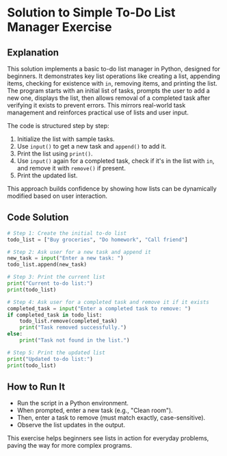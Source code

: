 # Solution to Simple To-Do List Manager Exercise

## Explanation

This solution implements a basic to-do list manager in Python, designed for beginners. It demonstrates key list operations like creating a list, appending items, checking for existence with `in`, removing items, and printing the list. The program starts with an initial list of tasks, prompts the user to add a new one, displays the list, then allows removal of a completed task after verifying it exists to prevent errors. This mirrors real-world task management and reinforces practical use of lists and user input.

The code is structured step by step:
1. Initialize the list with sample tasks.
2. Use `input()` to get a new task and `append()` to add it.
3. Print the list using `print()`.
4. Use `input()` again for a completed task, check if it's in the list with `in`, and remove it with `remove()` if present.
5. Print the updated list.

This approach builds confidence by showing how lists can be dynamically modified based on user interaction.

## Code Solution

```python
# Step 1: Create the initial to-do list
todo_list = ["Buy groceries", "Do homework", "Call friend"]

# Step 2: Ask user for a new task and append it
new_task = input("Enter a new task: ")
todo_list.append(new_task)

# Step 3: Print the current list
print("Current to-do list:")
print(todo_list)

# Step 4: Ask user for a completed task and remove it if it exists
completed_task = input("Enter a completed task to remove: ")
if completed_task in todo_list:
    todo_list.remove(completed_task)
    print("Task removed successfully.")
else:
    print("Task not found in the list.")

# Step 5: Print the updated list
print("Updated to-do list:")
print(todo_list)
```

## How to Run It
- Run the script in a Python environment.
- When prompted, enter a new task (e.g., "Clean room").
- Then, enter a task to remove (must match exactly, case-sensitive).
- Observe the list updates in the output.

This exercise helps beginners see lists in action for everyday problems, paving the way for more complex programs.